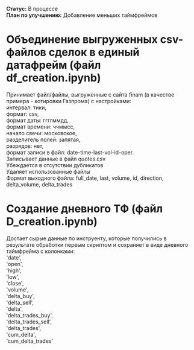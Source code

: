 __Статус:__ В процессе  
__План по улучшению:__ Добавление меньших таймфреймов

# Объединение выгруженных csv-файлов сделок в единый датафрейм (файл df_creation.ipynb)
Принимает файл/файлы, выгруженные с сайта finam (в качестве примера - котировки Газпрома) с настройками:  
интервал: тики,  
формат: csv,  
формат даты: ггггммдд,  
формат времени: ччммсс,  
начало свечи: московское,  
разделитель полей: запятая,  
разрядов: нет,  
формат записи в файл: date-time-last-vol-id-oper.  
Записывает данные в файл quotes.csv  
Убеждается в отсутствии дубликатов  
Удаляет использованные файлы  
Формат выходного файла: full_date, last, volume, id, direction, delta_volume, delta_trades  

# Создание дневного ТФ (файл  D_creation.ipynb)
Достает сырые данные по инструенту, которые получились в результате обработки первым скриптом и сохраняет в виде дневного таймфрейма с колонками:  
'date',  
'open',  
'high',  
'low',  
'close',  
'volume',  
'delta_buy',  
'delta_sell',  
'delta',  
'delta_trades_buy',  
'delta_trades_sell',  
'delta_trades',  
'cum_delta',  
'cum_delta_trades'
